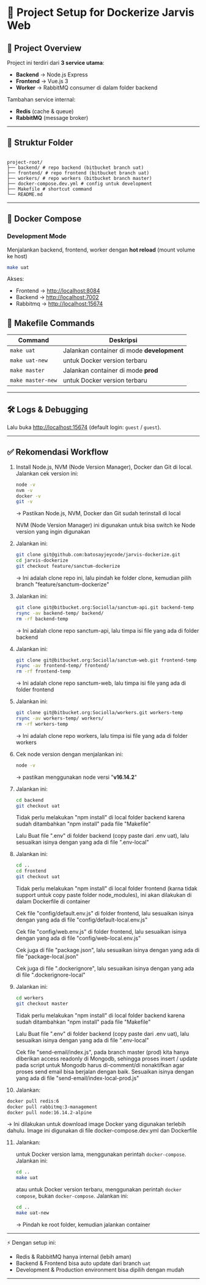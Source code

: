 # 📘 Project Setup for Dockerize Jarvis Web

## 🚀 Project Overview

Project ini terdiri dari **3 service utama**:

- **Backend** → Node.js Express
- **Frontend** → Vue.js 3
- **Worker** → RabbitMQ consumer di dalam folder backend

Tambahan service internal:

- **Redis** (cache & queue)
- **RabbitMQ** (message broker)

---

## 📂 Struktur Folder

```

project-root/
├── backend/ # repo backend (bitbucket branch uat)
├── frontend/ # repo frontend (bitbucket branch uat)
├── workers/ # repo workers (bitbucket branch master)
├── docker-compose.dev.yml # config untuk development
├── Makefile # shortcut command
└── README.md

```

---

## 🐳 Docker Compose

### Development Mode

Menjalankan backend, frontend, worker dengan **hot reload** (mount volume ke host)

```bash
make uat
```

Akses:

- Frontend → [http://localhost:8084](http://localhost:8084)
- Backend → [http://localhost:7002](http://localhost:7002)
- Rabbitmq → [http://localhost:15674](http://localhost:15674)

## 📜 Makefile Commands

| Command           | Deskripsi                                  |
| ----------------- | ------------------------------------------ |
| `make uat`        | Jalankan container di mode **development** |
| `make uat-new`    | untuk Docker version terbaru               |
| `make master`     | Jalankan container di mode **prod**        |
| `make master-new` | untuk Docker version terbaru               |

---

## 🛠 Logs & Debugging

Lalu buka [http://localhost:15674](http://localhost:15674)
(default login: `guest` / `guest`).

---

## ✅ Rekomendasi Workflow

1. Install Node.js, NVM (Node Version Manager), Docker dan Git di local. Jalankan cek version ini:

   ```bash
   node -v
   nvm -v
   docker -v
   git -v
   ```

   → Pastikan Node.js, NVM, Docker dan Git sudah terinstall di local

   NVM (Node Version Manager) ini digunakan untuk bisa switch ke Node version yang ingin digunakan

2. Jalankan ini:

   ```bash
   git clone git@github.com:batosayjeycode/jarvis-dockerize.git
   cd jarvis-dockerize
   git checkout feature/sanctum-dockerize
   ```

   → Ini adalah clone repo ini, lalu pindah ke folder clone, kemudian pilih branch "feature/sanctum-dockerize"

3. Jalankan ini:

   ```bash
   git clone git@bitbucket.org:Sociolla/sanctum-api.git backend-temp
   rsync -av backend-temp/ backend/
   rm -rf backend-temp
   ```

   → Ini adalah clone repo sanctum-api, lalu timpa isi file yang ada di folder backend

4. Jalankan ini:

   ```bash
   git clone git@bitbucket.org:Sociolla/sanctum-web.git frontend-temp
   rsync -av frontend-temp/ frontend/
   rm -rf frontend-temp
   ```

   → Ini adalah clone repo sanctum-web, lalu timpa isi file yang ada di folder frontend

5. Jalankan ini:

   ```bash
   git clone git@bitbucket.org:Sociolla/workers.git workers-temp
   rsync -av workers-temp/ workers/
   rm -rf workers-temp
   ```

   → Ini adalah clone repo workers, lalu timpa isi file yang ada di folder workers

6. Cek node version dengan menjalankan ini:

   ```bash
   node -v
   ```

   → pastikan menggunakan node versi "**v16.14.2**"

7. Jalankan ini:

   ```bash
   cd backend
   git checkout uat
   ```

   Tidak perlu melakukan "npm install" di local folder backend karena sudah ditambahkan "npm install" pada file "Makefile"

   Lalu Buat file ".env" di folder backend (copy paste dari .env uat), lalu sesuaikan isinya dengan yang ada di file ".env-local"

8. Jalankan ini:

   ```bash
   cd ..
   cd frontend
   git checkout uat
   ```

   Tidak perlu melakukan "npm install" di local folder frontend (karna tidak support untuk copy paste folder node_modules), ini akan dilakukan di dalam Dockerfile di container

   Cek file "config/default.env.js" di folder frontend, lalu sesuaikan isinya dengan yang ada di file "config/default-local.env.js"

   Cek file "config/web.env.js" di folder frontend, lalu sesuaikan isinya dengan yang ada di file "config/web-local.env.js"

   Cek juga di file "package.json", lalu sesuaikan isinya dengan yang ada di file "package-local.json"

   Cek juga di file ".dockerignore", lalu sesuaikan isinya dengan yang ada di file ".dockerignore-local"

9. Jalankan ini:

   ```bash
   cd workers
   git checkout master
   ```

   Tidak perlu melakukan "npm install" di local folder backend karena sudah ditambahkan "npm install" pada file "Makefile"

   Lalu Buat file ".env" di folder backend (copy paste dari .env uat), lalu sesuaikan isinya dengan yang ada di file ".env-local"

   Cek file "send-email/index.js", pada branch master (prod) kita hanya diberikan access readonly di Mongodb, sehingga proses insert / update pada script untuk Mongodb harus di-comment/di nonaktifkan agar proses send email bisa berjalan dengan baik. Sesuaikan isinya dengan yang ada di file "send-email/index-local-prod.js"

10. Jalankan:

```bash
docker pull redis:6
docker pull rabbitmq:3-management
docker pull node:16.14.2-alpine
```

→ Ini dilakukan untuk download image Docker yang digunakan terlebih dahulu. Image ini digunakan di file docker-compose.dev.yml dan Dockerfile

11. Jalankan:

    untuk Docker version lama, menggunakan perintah `docker-compose`. Jalankan ini:

    ```bash
    cd ..
    make uat
    ```

    atau untuk Docker version terbaru, menggunakan perintah `docker compose`, bukan `docker-compose`. Jalankan ini:

    ```bash
    cd ..
    make uat-new
    ```

    → Pindah ke root folder, kemudian jalankan container

---

⚡ Dengan setup ini:

- Redis & RabbitMQ hanya internal (lebih aman)
- Backend & Frontend bisa auto update dari branch `uat`
- Development & Production environment bisa dipilih dengan mudah

---
